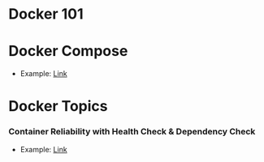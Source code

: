 # Docker 101

# Docker Compose

- Example: [Link](./code/docker_compose_example)

# Docker Topics

### Container Reliability with Health Check & Dependency Check

- Example: [Link](./code/health_dependency_check_example)
